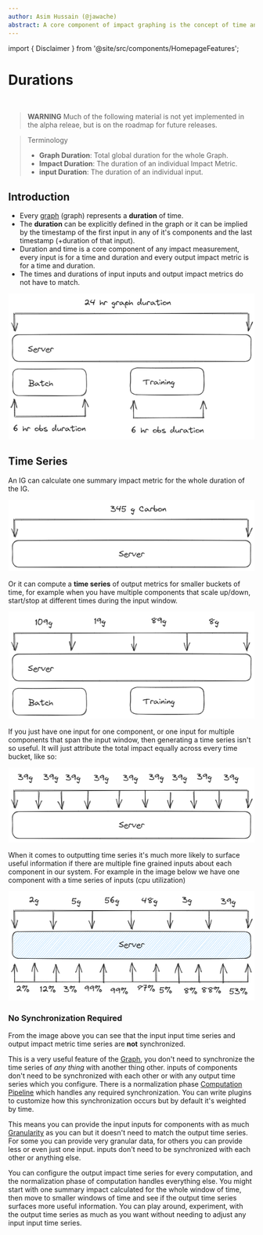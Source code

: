 ```yaml
---
author: Asim Hussain (@jawache)
abstract: A core component of impact graphing is the concept of time and specifically a duration of time. This document describes the core concept of duration as related to the calculation of an impact graph.
---
```


import { Disclaimer } from '@site/src/components/HomepageFeatures';

# Durations

<Disclaimer />
<br />


> **WARNING** Much of the following material is not yet implemented in the alpha releae, but is on the roadmap for future releases.


> Terminology
> - **Graph Duration**: Total global duration for the whole Graph.
> - **Impact Duration**: The duration of an individual Impact Metric.
> - **input Duration**: The duration of an individual input.

## Introduction

- Every [graph](graph.md) (graph) represents a **duration** of time.
- The **duration** can be explicitly defined in the graph or it can be implied by the timestamp of the first input in any of it's components and the last timestamp (+duration of that input).
- Duration and time is a core component of any impact measurement, every input is for a time and duration and every output impact metric is for a time and duration. 
- The times and durations of input inputs and output impact metrics do not have to match.

![](../../static/img/87a9d57e7434b7b59eb30b1b61633cb5.png)

## Time Series

An IG can calculate one summary impact metric for the whole duration of the IG. 

![](../../static/img/df140bba2035b620ecde3a563c1186c1.png)

Or it can compute a **time series** of output metrics for smaller buckets of time, for example when you have multiple components that scale up/down, start/stop at different times during the input window.

![](../../static/img/c911708f4edeb6d3ca7a96c724f64826.png)

If you just have one input for one component, or one input for multiple components that span the input window, then generating a time series isn't so useful. It will just attribute the total impact equally across every time bucket, like so:

![](../../static/img/af9a3bf0c4158e7262be6f38dbd56cc1.png)

When it comes to outputting time series it's much more likely to surface useful information if there are multiple fine grained inputs about each component in our system. For example in the image below we have one component with a time series of inputs (cpu utilization)

![](../../static/img/94f54a84d6331d9aa72ee0d8c0386c9f.png)

### No Synchronization Required

From the image above you can see that the input input time series and output impact metric time series are **not** synchronized. 

This is a very useful feature of the [Graph](graph.md), you don't need to synchronize the time series of *any thing* with another thing other. inputs of components don't need to be synchronized with each other or with any output time series which you configure. There is a normalization phase [Computation Pipeline](computation-pipeline.md) which handles any required synchronization. You can write plugins to customize how this synchronization occurs but by default it's weighted by time. 

This means you can provide the input inputs for components with as much [Granularity](granularity.md) as you can but it doesn't need to match the output time series. For some you can provide very granular data, for others you can provide less or even just one input. inputs don't need to be synchronized with each other or anything else.

You can configure the output impact time series for every computation, and the normalization phase of computation handles everything else. You might start with one summary impact calculated for the whole window of time, then move to smaller windows of time and see if the output time series surfaces more useful information. You can play around, experiment, with the output time series as much as you want without needing to adjust any input input time series.




